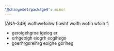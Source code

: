 ```yaml
---
'@changeset/package4': minor
---
```


[ANA-349] wofhwefoihw fiowhf woifh wofih wfoih f:
- geroigehgroe igeiog er
- orhgeoigh eiogrh eogihego
- goerhrgoreihrg eoighe goriheg
